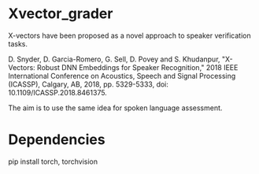 # Xvector_grader

X-vectors have been proposed as a novel approach to speaker verification tasks.

D. Snyder, D. Garcia-Romero, G. Sell, D. Povey and S. Khudanpur, "X-Vectors: Robust DNN Embeddings for Speaker Recognition," 2018 IEEE International Conference on Acoustics, Speech and Signal Processing (ICASSP), Calgary, AB, 2018, pp. 5329-5333, doi: 10.1109/ICASSP.2018.8461375.

The aim is to use the same idea for spoken language assessment.

# Dependencies

pip install torch, torchvision

